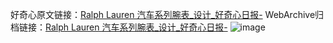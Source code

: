 好奇心原文链接：[Ralph Lauren 汽车系列腕表_设计_好奇心日报-](https://www.qdaily.com/articles/5614.html)
WebArchive归档链接：[Ralph Lauren 汽车系列腕表_设计_好奇心日报-](http://web.archive.org/web/20190623165135/https://www.qdaily.com/articles/5614.html)
![image](http://ww3.sinaimg.cn/large/007d5XDply1g3w8ve9o78j30u03ijnfz)